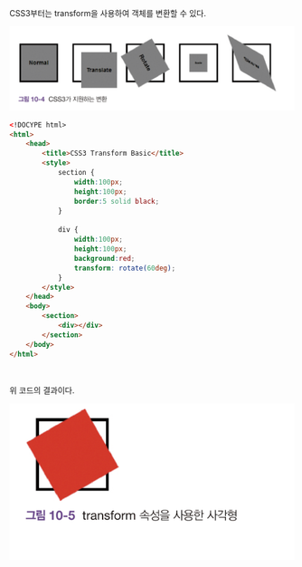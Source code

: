 CSS3부터는 transform을 사용하여 객체를 변환할 수 있다.

<img src="./../img/CSS3변환.png">

```html
<!DOCYPE html>
<html>
    <head>
        <title>CSS3 Transform Basic</title>
        <style>
            section {
                width:100px;
                height:100px;
                border:5 solid black;
            }

            div {
                width:100px;
                height:100px;
                background:red;
                transform: rotate(60deg);
            }
        </style>
    </head>
    <body>
        <section>
            <div></div>
        </section>
    </body>
</html>
```

<br>

위 코드의 결과이다.

<img src="./../img/rotate60결과.png">

